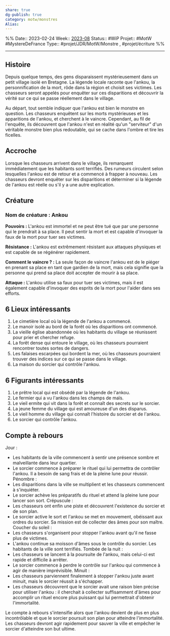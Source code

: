 ```yaml
---
share: true 
dg-publish: true
category: motw/monstres
Alias:
---
```

%%
Date:: 2023-02-24
Week:: [2023-08](../../week/2023-08.md)
Status:: #WiP 
Projet:: #MotW #MystereDeFrance
Type:: #projet/JDR/MotW/Monstre , #projet/écriture
%%
***  

## Histoire

Depuis quelque temps, des gens disparaissent mystérieusement dans un petit village isolé en Bretagne. La légende locale raconte que l'ankou, la personnification de la mort, rôde dans la région et choisit ses victimes. Les chasseurs seront appelés pour enquêter sur ces disparitions et découvrir la vérité sur ce qui se passe réellement dans le village.

Au départ, tout semble indiquer que l'ankou est bien le monstre en question. Les chasseurs enquêtent sur les morts mystérieuses et les apparitions de l'ankou, et cherchent à le vaincre. Cependant, au fil de l'enquête, ils découvrent que l'ankou n'est en réalité qu'un "serviteur" d'un véritable monstre bien plus redoutable, qui se cache dans l'ombre et tire les ficelles.

## Accroche

Lorsque les chasseurs arrivent dans le village, ils remarquent immédiatement que les habitants sont terrifiés. Des rumeurs circulent selon lesquelles l'ankou est de retour et a commencé à frapper à nouveau. Les chasseurs devront enquêter sur les disparitions et déterminer si la légende de l'ankou est réelle ou s'il y a une autre explication.

## Créature

### Nom de créature : Ankou

**Pouvoirs :** L'ankou est immortel et ne peut être tué que par une personne qui le prendrait à sa place. Il peut sentir la mort et est capable d'invoquer la faux de la mort pour tuer ses victimes.

**Résistance :** L'ankou est extrêmement résistant aux attaques physiques et est capable de se régénérer rapidement.

**Comment le vaincre ? :** La seule façon de vaincre l'ankou est de le piéger en prenant sa place en tant que gardien de la mort, mais cela signifie que la personne qui prend sa place doit accepter de mourir à sa place.

**Attaque :** L'ankou utilise sa faux pour tuer ses victimes, mais il est également capable d'invoquer des esprits de la mort pour l'aider dans ses efforts.

## 6 Lieux intéressants

1.  Le cimetière local où la légende de l'ankou a commencé.
2.  Le manoir isolé au bord de la forêt où les disparitions ont commencé.
3.  La vieille église abandonnée où les habitants du village se réunissent pour prier et chercher refuge.
4.  La forêt dense qui entoure le village, où les chasseurs pourraient rencontrer toutes sortes de dangers.
5.  Les falaises escarpées qui bordent la mer, où les chasseurs pourraient trouver des indices sur ce qui se passe dans le village.
6.  La maison du sorcier qui contrôle l'ankou.

## 6 Figurants intéressants

1.  Le prêtre local qui est obsédé par la légende de l'ankou.
2.  Le fermier qui a vu l'ankou dans les champs de maïs.
3.  Le vieil ermite qui vit dans la forêt et connaît des secrets sur le sorcier.
4.  La jeune femme du village qui est amoureuse d'un des disparus.
5.  Le vieil homme du village qui connaît l'histoire du sorcier et de l'ankou.
6.  Le sorcier qui contrôle l'ankou.

## Compte à rebours

 Jour :
- Les habitants de la ville commencent à sentir une présence sombre et malveillante dans leur quartier.
- Le sorcier commence à préparer le rituel qui lui permettra de contrôler l'ankou. Il a besoin de sang frais et de la pleine lune pour réussir.
Pénombre :
- Les disparitions dans la ville se multiplient et les chasseurs commencent à s'inquiéter.
- Le sorcier achève les préparatifs du rituel et attend la pleine lune pour lancer son sort.
Crépuscule :
 -   Les chasseurs ont enfin une piste et découvrent l'existence du sorcier et de son plan.
 -   Le sorcier active le sort et l'ankou se met en mouvement, obéissant aux ordres du sorcier. Sa mission est de collecter des âmes pour son maître.
Coucher du soleil :
-   Les chasseurs s'organisent pour stopper l'ankou avant qu'il ne fasse plus de victimes.
-   L'ankou continue sa moisson d'âmes sous le contrôle du sorcier. Les habitants de la ville sont terrifiés.
Tombée de la nuit :
-   Les chasseurs se lancent à la poursuite de l'ankou, mais celui-ci est rapide et difficile à arrêter.
-   Le sorcier commence à perdre le contrôle sur l'ankou qui commence à agir de manière imprévisible.
Minuit :
- Les chasseurs parviennent finalement à stopper l'ankou juste avant minuit, mais le sorcier réussit à s'échapper.
- Les chasseurs découvrent que le sorcier avait une raison bien précise pour utiliser l'ankou : il cherchait à collecter suffisamment d'âmes pour accomplir un rituel encore plus puissant qui lui permettrait d'obtenir l'immortalité.

Le compte à rebours s'intensifie alors que l'ankou devient de plus en plus incontrôlable et que le sorcier poursuit son plan pour atteindre l'immortalité. Les chasseurs devront agir rapidement pour sauver la ville et empêcher le sorcier d'atteindre son but ultime.

